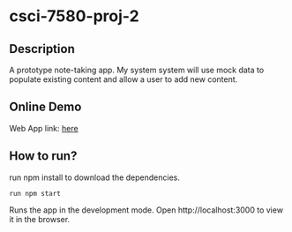 # csci-7580-proj-2

## Description
A prototype note-taking app. My system system will use mock data to
populate existing content and allow a user to add new content.

## Online Demo
Web App link: [here](https://pages.github.ccs.neu.edu/cs7580sp21-seattle/zitao_shen_assignment2/)


## How to run?
run npm install to download the dependencies.

`run npm start`

Runs the app in the development mode.
Open http://localhost:3000 to view it in the browser.

